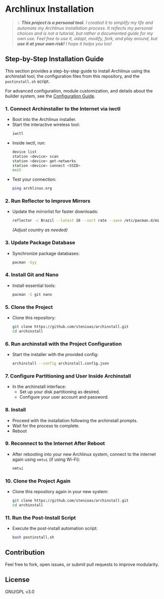 # Archlinux Installation

> 💡 _**This project is a personal tool.** I created it to simplify my life and automate my Archlinux installation process. It reflects my personal choices and is not a tutorial, but rather a documented guide for my own use. Feel free to use it, adapt, modify, fork, and play around, but **use it at your own risk!** I hope it helps you too!_

## Step-by-Step Installation Guide

This section provides a step-by-step guide to install Archlinux using the archinstall tool, the configuration files from this repository, and the `postinstall.sh` script.

For advanced configuration, module customization, and details about the builder system, see the [Configuration Guide](./configuration.md).

### 1. Connect Archinstaller to the Internet via iwctl

- Boot into the Archlinux installer.
- Start the interactive wireless tool:
  ```sh
  iwctl
  ```
- Inside iwctl, run:
  ```sh
  device list
  station <device> scan
  station <device> get-networks
  station <device> connect <SSID>
  exit
  ```
- Test your connection:
  ```sh
  ping archlinux.org
  ```

### 2. Run Reflector to Improve Mirrors

- Update the mirrorlist for faster downloads:
  ```sh
  reflector -c Brazil --latest 10 --sort rate --save /etc/pacman.d/mirrorlist --verbose
  ```
  _(Adjust country as needed)_

### 3. Update Package Database

- Synchronize package databases:
  ```sh
  pacman -Syy
  ```

### 4. Install Git and Nano

- Install essential tools:
  ```sh
  pacman -S git nano
  ```

### 5. Clone the Project

- Clone this repository:
  ```sh
  git clone https://github.com/stenioas/archinstall.git
  cd archinstall
  ```

### 6. Run archinstall with the Project Configuration

- Start the installer with the provided config:
  ```sh
  archinstall --config archinstall.config.json
  ```

### 7. Configure Partitioning and User Inside Archinstall

- In the archinstall interface:
  - Set up your disk partitioning as desired.
  - Configure your user account and password.

### 8. Install

- Proceed with the installation following the archinstall prompts.
- Wait for the process to complete.
- Reboot

### 9. Reconnect to the Internet After Reboot

- After rebooting into your new Archlinux system, connect to the internet again using `nmtui` (if using Wi-Fi):
  ```sh
  nmtui
  ```

### 10. Clone the Project Again

- Clone this repository again in your new system:
  ```sh
  git clone https://github.com/stenioas/archinstall.git
  cd archinstall
  ```

### 11. Run the Post-Install Script

- Execute the post-install automation script:
  ```sh
  bash postinstall.sh
  ```

## Contribution

Feel free to fork, open issues, or submit pull requests to improve modularity.

## License

GNU/GPL v3.0
